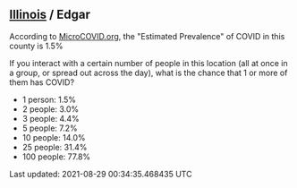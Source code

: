 
## [Illinois](/united-states/illinois) / Edgar

According to [MicroCOVID.org](http://microcovid.org),
the "Estimated Prevalence" of COVID in this county is 1.5%

If you interact with a certain number of people in this location
(all at once in a group, or spread out across the day), what is the chance that
1 or more of them has COVID?

- 1 person: 1.5%
- 2 people: 3.0%
- 3 people: 4.4%
- 5 people: 7.2%
- 10 people: 14.0%
- 25 people: 31.4%
- 100 people: 77.8%

Last updated: 2021-08-29 00:34:35.468435 UTC
